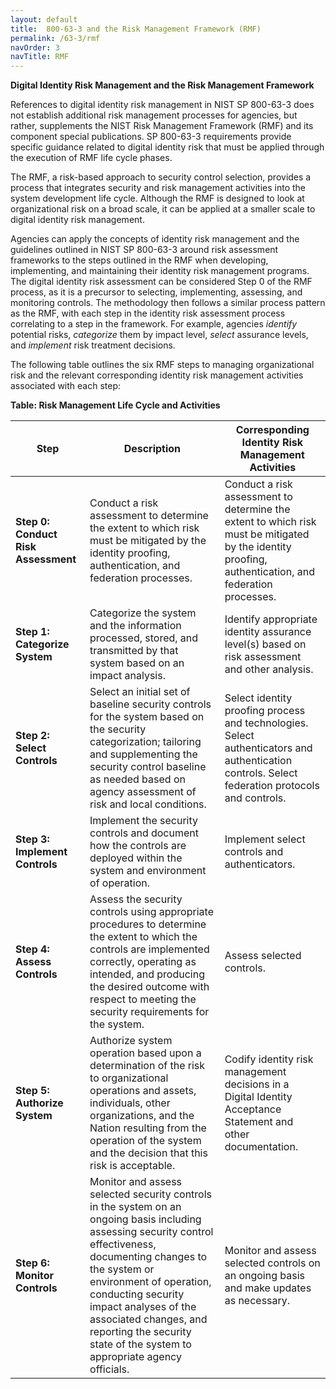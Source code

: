 ```yaml
---	
layout: default	
title:  800-63-3 and the Risk Management Framework (RMF)	
permalink: /63-3/rmf	
navOrder: 3  
navTitle: RMF  
---		
```

**Digital Identity Risk Management and the Risk Management Framework**

References to digital identity risk management in NIST SP 800-63-3 does not establish additional risk management processes for agencies, but rather, supplements the NIST Risk Management Framework (RMF) and its component special publications. SP 800-63-3 requirements provide specific guidance related to digital identity risk that must be applied through the execution of RMF life cycle phases.

The RMF, a risk-based approach to security control selection, provides a process that integrates security and risk management activities into the system development life cycle. Although the RMF is designed to look at organizational risk on a broad scale, it can be applied at a smaller scale to digital identity risk management.

Agencies can apply the concepts of identity risk management and the guidelines outlined in NIST SP 800-63-3 around risk assessment frameworks to the steps outlined in the RMF when developing, implementing, and maintaining their identity risk management programs. The digital identity risk assessment can be considered Step 0 of the RMF process, as it is a precursor to selecting, implementing, assessing, and monitoring controls. The methodology then follows a similar process pattern as the RMF, with each step in the identity risk assessment process correlating to a step in the framework. For example, agencies _identify_ potential risks, _categorize_ them by impact level, _select_ assurance levels, and _implement_ risk treatment decisions.

The following table outlines the six RMF steps to managing organizational risk and the relevant corresponding identity risk management activities associated with each step:

**Table: Risk Management Life Cycle and Activities**

| **Step** | **Description** | **Corresponding Identity Risk Management Activities** |
| --- | --- | --- |
| **Step 0: Conduct Risk Assessment** |	Conduct a risk assessment to determine the extent to which risk must be mitigated by the identity proofing, authentication, and federation processes. |	Conduct a risk assessment to determine the extent to which risk must be mitigated by the identity proofing, authentication, and federation processes. |
| **Step 1: Categorize System** |	Categorize the system and the information processed, stored, and transmitted by that system based on an impact analysis. |	Identify appropriate identity assurance level(s) based on risk assessment and other analysis. |
| **Step 2: Select Controls** |	Select an initial set of baseline security controls for the system based on the security categorization; tailoring and supplementing the security control baseline as needed based on agency assessment of risk and local conditions.	 |	Select identity proofing process and technologies. Select authenticators and authentication controls. Select federation protocols and controls. |
| **Step 3: Implement Controls** | Implement the security controls and document how the controls are deployed within the system and environment of operation.  |	Implement select controls and authenticators. |
| **Step 4: Assess Controls** |	Assess the security controls using appropriate procedures to determine the extent to which the controls are implemented correctly, operating as intended, and producing the desired outcome with respect to meeting the security requirements for the system. |	Assess selected controls. |
| **Step 5: Authorize System** |Authorize system operation based upon a determination of the risk to organizational operations and assets, individuals, other organizations, and the Nation resulting from the operation of the system and the decision that this risk is acceptable. |	Codify identity risk management decisions in a Digital Identity Acceptance Statement and other documentation. |
| **Step 6: Monitor Controls** | Monitor and assess selected security controls in the system on an ongoing basis including assessing security control effectiveness, documenting changes to the system or environment of operation, conducting security impact analyses of the associated changes, and reporting the security state of the system to appropriate agency officials. |	Monitor and assess selected controls on an ongoing basis and make updates as necessary. |

